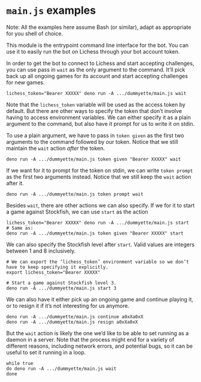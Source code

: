 `main.js` examples
===

Note: All the examples here assume Bash (or similar), adapt as appropriate for you shell of choice.

This module is the entrypoint command line interface for the bot. You can use it to easily run the bot on Lichess through your bot account token.

In order to get the bot to connect to Lichess and start accepting challenges, you can use pass in `wait` as the only argument to the command. It’ll pick back up all ongoing games for its account and start accepting challenges for new games.

~~~
lichess_token="Bearer XXXXX" deno run -A .../dummyette/main.js wait
~~~

Note that the `lichess_token` variable will be used as the access token by default. But there are other ways to specify the token that don’t involve having to access environment variables. We can either specify it as a plain argument to the command, but also have it prompt for us to write it on stdin.

To use a plain argument, we have to pass in `token given` as the first two arguments to the command followed by our token. Notice that we still maintain the `wait` action *after* the token.

~~~
deno run -A .../dummyette/main.js token given "Bearer XXXXX" wait
~~~

If we want for it to prompt for the token on stdin, we can write `token prompt` as the first two arguments instead. Notice that we still keep the `wait` action after it.

~~~
deno run -A .../dummyette/main.js token prompt wait
~~~

Besides `wait`, there are other actions we can also specify. If we for it to start a game against Stockfish, we can use `start` as the action

~~~
lichess_token="Bearer XXXXX" deno run -A .../dummyette/main.js start
# Same as:
deno run -A .../dummyette/main.js token given "Bearer XXXXX" start
~~~

We can also specify the Stockfish level after `start`. Valid values are integers between 1 and 8 inclusively.

~~~
# We can export the ‘lichess_token’ environment variable so we don’t have to keep specifying it explicitly.
export lichess_token="Bearer XXXXX"

# Start a game against Stockfish level 3.
deno run -A .../dummyette/main.js start 3
~~~

We can also have it either pick up an ongoing game and continue playing it, or to resign it if it’s not interesting for us anymore.

~~~
deno run -A .../dummyette/main.js continue a0xXa0xX
deno run -A .../dummyette/main.js resign a0xXa0xX
~~~

But the `wait` action is likely the one we’d like to be able to set running as a daemon in a server. Note that the process might end for a variety of different reasons, including network errors, and potential bugs, so it can be useful to set it running in a loop.

~~~
while true
do deno run -A .../dummyette/main.js wait
done
~~~
